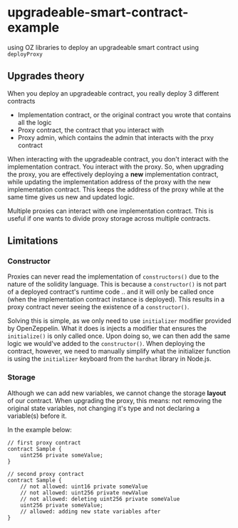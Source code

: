 # upgradeable-smart-contract-example
using OZ libraries to deploy an upgradeable smart contract using `deployProxy`

## Upgrades theory
When you deploy an upgradeable contract, you really deploy 3 different contracts
- Implementation contract, or the original contract you wrote that contains all the logic
- Proxy contract, the contract that you interact with
- Proxy admin, which contains the admin that interacts with the prxy contract

When interacting with the upgradeable contract, you don't interact with the implementation contract. You interact with the proxy. So, when upgrading the proxy, you are effectively deploying a **new** implementation contract, while updating the implementation address of the proxy with the new implementation contract. This keeps the address of the proxy while at the same time gives us new and updated logic. 

Multiple proxies can interact with one implementation contract. This is useful if one wants to divide proxy storage across multiple contracts. 

## Limitations 
### Constructor 
Proxies can never read the implementation of `constructors()` due to the nature of the solidity language. This is because a `constructor()` is not part of a deployed contract's runtime code .. and it will only be called once (when the implementation contract instance is deployed). This results in a proxy contract never seeing the existence of a `constructor()`. 

Solving this is simple, as we only need to use `initializer` modifier provided by OpenZeppelin. What it does is injects a modifier that ensures the `initialize()` is only called once. Upon doing so, we can then add the same logic we would've added to the `constructor()`. When deploying the contract, however, we need to manually simplify what the initializer function is using the `initializer` keyboard from the `hardhat` library in Node.js.

### Storage
Although we can add new variables, we cannot change the storage **layout** of our contract. When upgrading the proxy, this means: not removing the original state variables, not changing it's type and not declaring a variable(s) before it. 

In the example below: 

```solidity
// first proxy contract
contract Sample {
    uint256 private someValue;
}

// second proxy contract
contract Sample {
    // not allowed: uint16 private someValue
    // not allowed: uint256 private newValue
    // not allowed: deleting uint256 private someValue
    uint256 private someValue;
    // allowed: adding new state variables after
}

```
